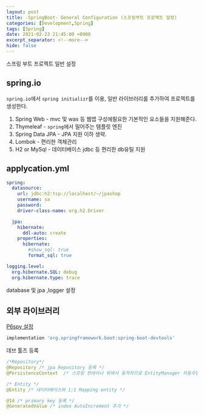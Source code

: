 ```yaml
---
layout: post
title: -SpringBoot- General Configuration (스프링부트 프로젝트 설정)
categories: [Development,Spring]
tags: [Spring]
date: 2021-02-23 21:45:00 +0900
excerpt_separator: <!--more-->
hide: false
---
```

 스프링 부트 프로젝트 일반 설정
<!--more-->  
## spring.io

`spring.io`에서 `spring initializr`를 이용, 일반 라이브러리를 추가하여 프로젝트를 생성한다.  
1. Spring Web - mvc 및 was 등 웹앱 구성에필요한 기본적인 요소들을 지원해준다.  
2. Thymeleaf - `spring`에서 밀어주는 템플릿 엔진  
3. Spring Data JPA - JPA 지원 이하 생략.  
4. Lombok - 편리한 객체관리  
5. H2 or MySql - 데이터베이스 jdbc 등 편리한 db유틸 지원  

## applycation.yml  
```yml
spring:
  datasource:
    url: jdbc:h2:tcp://localhost/~/jpashop
    username: sa
    password:
    driver-class-name: org.h2.Driver

  jpa:
    hibernate:
      ddl-auto: create
    properties:
      hibernate:
        #show_sql: true
        format_sql: true

logging.level:
  org.hibernate.SQL: debug
  org.hibernate.type: trace
```  
database 및 jpa ,logger 설정  
## 외부 라이브러리  
[P6spy 설정](gavlyukovskiy/spring-boot-data-source-decorator)  

```python
implementation 'org.springframework.boot:spring-boot-devtools'
```  
데브 툴즈 등록

```java
/*Repository*/
@Repository /* jpa Repository 등록 */
@PersistenceContext  /* 스프링 컨테이너 위에서 동작하므로 EntityManager 자동주입  */

/* Entity */
@Entity /* 데이터베이스와 1:1 Mapping entity */

@Id /* primary key 등록 */
@GeneratedValue /* index AutoIncrement 추가 */

```
